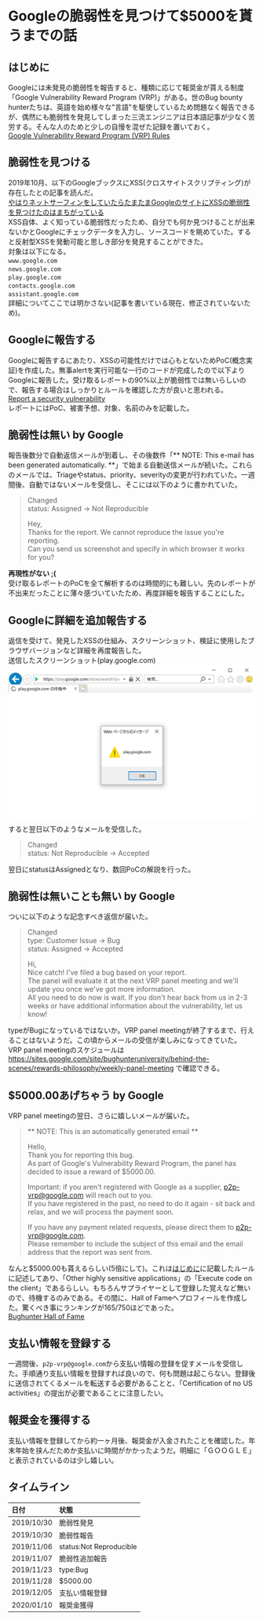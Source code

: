 # Googleの脆弱性を見つけて$5000を貰うまでの話

## はじめに
Googleには未発見の脆弱性を報告すると、種類に応じて報奨金が貰える制度「Google Vulnerability Reward Program (VRP)」がある。世のBug bounty hunterたちは、英語を始め様々な"言語"を駆使しているため問題なく報告できるが、偶然にも脆弱性を発見してしまった三流エンジニアは日本語記事が少なく苦労する。そんな人のためと少しの自慢を混ぜた記録を置いておく。  
[Google Vulnerability Reward Program (VRP) Rules](https://www.google.com/about/appsecurity/reward-program/)  

## 脆弱性を見つける
2019年10月、以下のGoogleブックスにXSS(クロスサイトスクリプティング)が存在したとの記事を読んだ。  
[やはりネットサーフィンをしていたらたまたまGoogleのサイトにXSSの脆弱性を見つけたのはまちがっている](http://nootropic.me/blog/blog/2016/09/20/%e3%82%84%e3%81%af%e3%82%8a%e3%83%8d%e3%83%83%e3%83%88%e3%82%b5%e3%83%bc%e3%83%95%e3%82%a3%e3%83%b3%e3%82%92%e3%81%97%e3%81%a6%e3%81%84%e3%81%9f%e3%82%89%e3%81%9f%e3%81%be%e3%81%9f%e3%81%begoogle/)  
XSS自体、よく知っている脆弱性だったため、自分でも何か見つけることが出来ないかとGoogleにチェックデータを入力し、ソースコードを眺めていた。すると反射型XSSを発動可能と思しき部分を発見することができた。  
対象は以下になる。  
`www.google.com`  
`news.google.com`  
`play.google.com`  
`contacts.google.com`  
`assistant.google.com`  
詳細についてここでは明かさない(記事を書いている現在、修正されていないため)。  

## Googleに報告する
Googleに報告するにあたり、XSSの可能性だけでは心もとないためPoC(概念実証)を作成した。無事alertを実行可能な一行のコードが完成したので以下よりGoogleに報告した。受け取るレポートの90%以上が脆弱性では無いらしいので、報告する場合はしっかりとルールを確認した方が良いと思われる。  
[Report a security vulnerability](https://goo.gl/vulnz)  
レポートにはPoC、被害予想、対象、名前のみを記載した。  

## 脆弱性は無い by Google
報告後数分で自動返信メールが到着し、その後数件「** NOTE: This e-mail has been generated automatically. **」で始まる自動送信メールが続いた。これらのメールでは、Triageやstatus、priority、severityの変更が行われていた。一週間後、自動ではないメールを受信し、そこには以下のように書かれていた。  

>Changed  
>status:  Assigned  →  Not Reproducible  
>
>Hey,  
>Thanks for the report. We cannot reproduce the issue you're reporting.  
>Can you send us screenshot and specify in which browser it works for you?  

**再現性がない ;(**  
受け取るレポートのPoCを全て解析するのは時間的にも難しい。先のレポートが不出来だったことに薄々感づいていたため、再度詳細を報告することにした。  

## Googleに詳細を追加報告する
返信を受けて、発見したXSSの仕組み、スクリーンショット、検証に使用したブラウザバージョンなど詳細を再度報告した。  
送信したスクリーンショット(play.google.com)  
![screenshot](screenshot.png)  
すると翌日以下のようなメールを受信した。  

>Changed  
>status:  Not Reproducible  →  Accepted  

翌日にstatusはAssignedとなり、数回PoCの解説を行った。  

## 脆弱性は無いことも無い by Google
ついに以下のような記念すべき返信が届いた。  

>Changed  
>type:  Customer Issue  →  Bug  
>status:  Assigned  →  Accepted  
>
>Hi,  
>Nice catch! I've filed a bug based on your report.  
>The panel will evaluate it at the next VRP panel meeting and we'll update you once we've got more information.  
>All you need to do now is wait. If you don't hear back from us in 2-3 weeks or have additional information about the vulnerability, let us know!  

typeがBugになっているではないか。VRP panel meetingが終了するまで、行えることはないようだ。この頃からメールの受信が楽しみになってきていた。  
VRP panel meetingのスケジュールは
https://sites.google.com/site/bughunteruniversity/behind-the-scenes/rewards-philosophy/weekly-panel-meeting
で確認できる。  

## $5000.00あげちゃう by Google
VRP panel meetingの翌日、さらに嬉しいメールが届いた。  

>** NOTE: This is an automatically generated email **  
>
>Hello,  
>Thank you for reporting this bug.  
>As part of Google's Vulnerability Reward Program, the panel has decided to issue a reward of $5000.00.  
>
>Important: if you aren't registered with Google as a supplier, p2p-vrp@google.com will reach out to you.  
>If you have registered in the past, no need to do it again - sit back and relax, and we will process the payment soon.  
>
>If you have any payment related requests, please direct them to p2p-vrp@google.com.  
>Please remember to include the subject of this email and the email address that the report was sent from.  

なんと$5000.00も貰えるらしい(5倍にして)。これは[はじめに](##はじめに)に記載したルールに記述してあり、「Other highly sensitive applications」の「Execute code on the client」であるらしい。もちろんサプライヤーとして登録した覚えなど無いので、待機するのみである。その間に、Hall of Fameへプロフィールを作成した。驚くべき事にランキングが165/750ほどであった。  
[Bughunter Hall of Fame](https://bughunter.withgoogle.com/rank/hof)  

## 支払い情報を登録する
一週間後、`p2p-vrp@google.com`から支払い情報の登録を促すメールを受信した。手順通り支払い情報を登録すれば良いので、何も問題は起こらない。登録後に送信されてくるメールを転送する必要があることと、「Certification of no US activities」の提出が必要であることに注意したい。  

## 報奨金を獲得する
支払い情報を登録してから約一ヶ月後、報奨金が入金されたことを確認した。年末年始を挟んだためか支払いに時間がかかったようだ。明細に「ＧＯＯＧＬＥ」と表示されているのは少し嬉しい。  

## タイムライン
| 日付 | 状態 |
| :-- | :-- |
| 2019/10/30 | 脆弱性発見 |
| 2019/10/30 | 脆弱性報告 |
| 2019/11/06 | status:Not Reproducible |
| 2019/11/07 | 脆弱性追加報告 |
| 2019/11/23 | type:Bug |
| 2019/11/28 | $5000.00 |
| 2019/12/05 | 支払い情報登録 |
| 2020/01/10 | 報奨金獲得 |
